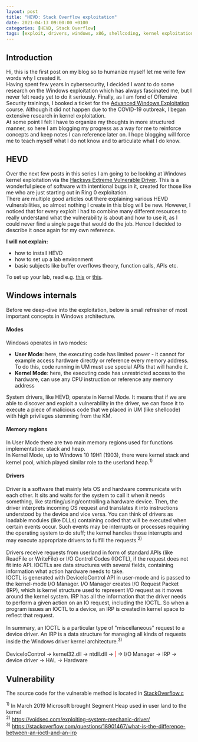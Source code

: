 ```yaml
---
layout: post
title: "HEVD: Stack Overflow exploitation"
date: 2021-04-13 09:00:00 +0100
categories: [HEVD, Stack Overflow]
tags: [exploit, drivers, windows, x86, shellcoding, kernel exploitation]
---
```


## Introduction
Hi, this is the first post on my blog so to humanize myself let me write few words why I created it.
<br>
Having spent few years in cybersecurity, I decided I want to do some research on the Windows exploitation which has always fascinated me, but I never felt ready yet to do it seriously.
Finally, as I am fond of Offensive Security trainings, I booked a ticket for the [Advanced Windows Exploitation](https://www.offensive-security.com/awe-osee/) course. Although it did not happen due to the COVID-19 outbreak, I began extensive research in kernel exploitation.<br> At some point I felt I have to organize my thoughts in more structured manner, so here I am blogging my progress as a way for me to reinforce concepts and keep notes I can reference later on. I hope blogging will force me to teach myself what I do not know and to articulate what I do know.

## HEVD

Over the next few posts in this series I am going to be looking at Windows kernel exploitation via the [Hacksys Extreme Vulnerable Driver](https://github.com/hacksysteam/HackSysExtremeVulnerableDriver). This is a wonderful piece of software with intentional bugs in it, created for those like me who are just starting out in Ring 0 exploitation.<br>There are multiple good articles out there explaining various HEVD vulnerabilities, so almost nothing I create in this blog will be new. However, I noticed that for every exploit I had to combine many different resources to really understand what the vulnerability is about and how to use it, as I could never find a single page that would do the job. Hence I decided to describe it once again for my own reference.

**I will not explain:**
+ how to install HEVD
+ how to set up a lab environment
+ basic subjects like buffer overflows theory, function calls, APIs etc.

To set up your lab, read e.g. [this](https://fluidattacks.com/blog/windows-kernel-debugging/) or [this](https://www.exploit-db.com/docs/44094). 

## Windows internals

Before we deep-dive into the exploitation, below is small refresher of most important concepts in Windows architecture. 

#### Modes

Windows operates in two modes:
+ **User Mode**: here, the executing code has limited power - it cannot for example access hardware directly or reference every memory address. To do this, code running in UM must use special APIs that will handle it.
+ **Kernel Mode**: here, the executing code has unrestricted access to the hardware, can use any CPU instruction or reference any memory address  

System drivers, like HEVD, operate in Kernel Mode. It means that if we are able to discover and exploit a vulnerability in the driver, we can force it to execute a piece of malicious code that we placed in UM (like shellcode) with high privileges stemming from the KM. 

#### Memory regions

In User Mode there are two main memory regions used for functions implementation: stack and heap.  
In Kernel Mode, up to Windows 10 19H1 (1903), there were kernel stack and kernel pool, which played similar role to the userland heap.<sup>1)</sup>

#### Drivers

Driver is a software that mainly lets OS and hardware communicate with each other. It sits and waits for the system to call it when it needs something, like starting/using/controlling a hardware device. Then, the driver interprets incoming OS request and translates it into instructions understood by the device and vice versa. You can think of drivers as loadable modules (like DLLs) containing coded that will be executed when certain events occur. Such events may be interrupts or processes requiring the operating system to do stuff; the kernel handles those interrupts and may execute appropriate drivers to fulfill the requests.<sup>2)</sup>
<br><br>
Drivers receive requests from userland in form of standard APIs (like ReadFile or WriteFile) or I/O Control Codes (IOCTL), if the request does not fit into API. IOCTLs are data structures with several fields, containing information what action hardware needs to take.  
IOCTL is generated with DeviceIoControl API in user-mode and is passed to the kernel-mode I/O Manager. I/O Manager creates I/O Request Packet (IRP), which is kernel structure used to represent I/O request as it moves around the kernel system. IRP has all the information that the driver needs to perform a given action on an IO request, including the IOCTL.
So when a program issues an IOCTL to a device, an IRP is created in kernel space to reflect that request.  
<br>
In summary, an IOCTL is a particular type of "miscellaneous" request to a device driver. An IRP is a data structure for managing all kinds of requests inside the Windows driver kernel architecture.<sup>3)</sup><br><br> 
DeviceIoControl -> kernel32.dll -> ntdll.dll -> <span style="color:red">|</span> -> I/O Manager -> IRP -> device driver -> HAL -> Hardware



## Vulnerability

The source code for the vulnerable method is located in [StackOverflow.c](https://github.com/hacksysteam/HackSysExtremeVulnerableDriver/blob/master/Exploit/StackOverflow.c)



<sup>1)</sup> In March 2019 Microsoft brought Segment Heap used in user land to the kernel<br>
<sup>2)</sup> https://voidsec.com/exploiting-system-mechanic-driver/<br>
<sup>3)</sup> https://stackoverflow.com/questions/18901467/what-is-the-difference-between-an-ioctl-and-an-irp


